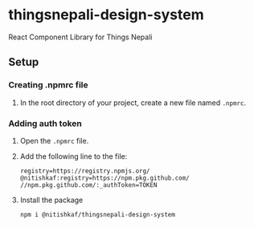 # thingsnepali-design-system
React Component Library for Things Nepali


## Setup

### Creating .npmrc file

1. In the root directory of your project, create a new file named `.npmrc`.

### Adding auth token

1. Open the `.npmrc` file.
2. Add the following line to the file:

    ```
    registry=https://registry.npmjs.org/
    @nitishkaf:registry=https://npm.pkg.github.com/
    //npm.pkg.github.com/:_authToken=TOKEN
    ```
3. Install the package
   ```
   npm i @nitishkaf/thingsnepali-design-system
   ```

